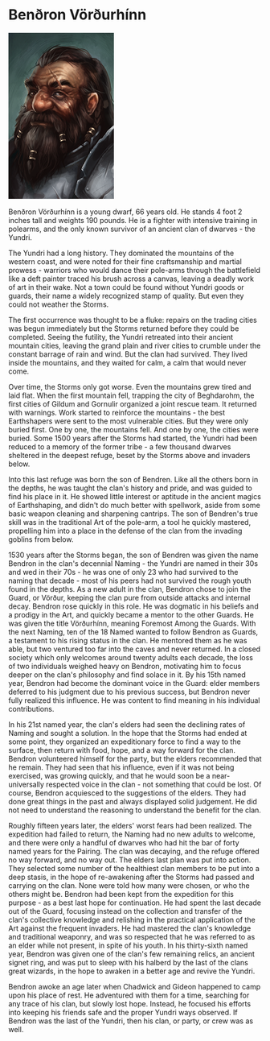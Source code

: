 # Benðron Vörðurhínn

![character image](bendron.png)

Benðron Vörðurhínn is a young dwarf, 66 years old. He stands 4 foot 2 inches tall and weights 190 pounds. He is a fighter with intensive training in polearms, and the only known survivor of an ancient clan of dwarves - the Yundri.

The Yundri had a long history. They dominated the mountains of the western coast, and were noted for their fine craftsmanship and martial prowess - warriors who would dance their pole-arms through the battlefield like a deft painter traced his brush across a canvas, leaving a deadly work of art in their wake. Not a town could be found without Yundri goods or guards, their name a widely recognized stamp of quality. But even they could not weather the Storms.

The first occurrence was thought to be a fluke: repairs on the trading cities was begun immediately but the Storms returned before they could be completed. Seeing the futility, the Yundri retreated into their ancient mountain cities, leaving the grand plain and river cities to crumble under the constant barrage of rain and wind. But the clan had survived. They lived inside the mountains, and they waited for calm, a calm that would never come.

Over time, the Storms only got worse. Even the mountains grew tired and laid flat. When the first mountain fell, trapping the city of Beghdarohm, the first cities of Gildum and Gornulir organized a joint rescue team. It returned with warnings. Work started to reinforce the mountains - the best Earthshapers were sent to the most vulnerable cities. But they were only buried first. One by one, the mountains fell. And one by one, the cities were buried. Some 1500 years after the Storms had started, the Yundri had been reduced to a memory of the former tribe - a few thousand dwarves sheltered in the deepest refuge, beset by the Storms above and invaders below.

Into this last refuge was born the son of Bendren. Like all the others born in the depths, he was taught the clan's history and pride, and was guided to find his place in it. He showed little interest or aptitude in the ancient magics of Earthshaping, and didn't do much better with spellwork, aside from some basic weapon cleaning and sharpening cantrips. The son of Bendren's true skill was in the traditional Art of the pole-arm, a tool he quickly mastered, propelling him into a place in the defense of the clan from the invading goblins from below.

1530 years after the Storms began, the son of Bendren was given the name Bendron in the clan's decennial Naming - the Yundri are named in their 30s and wed in their 70s - he was one of only 23 who had survived to the naming that decade - most of his peers had not survived the rough youth found in the depths. As a new adult in the clan, Bendron chose to join the Guard, or Vörður, keeping the clan pure from outside attacks and internal decay. Bendron rose quickly in this role. He was dogmatic in his beliefs and a prodigy in the Art, and quickly became a mentor to the other Guards. He was given the title Vörðurhínn, meaning Foremost Among the Guards. With the next Naming, ten of the 18 Named wanted to follow Bendron as Guards, a testament to his rising status in the clan. He mentored them as he was able, but two ventured too far into the caves and never returned. In a closed society which only welcomes around twenty adults each decade, the loss of two individuals weighed heavy on Bendron, motivating him to focus deeper on the clan's philosophy and find solace in it. By his 15th named year, Bendron had become the dominant voice in the Guard: elder members deferred to his judgment due to his previous success, but Bendron never fully realized this influence. He was content to find meaning in his individual contributions.

In his 21st named year, the clan's elders had seen the declining rates of Naming and sought a solution. In the hope that the Storms had ended at some point, they organized an expeditionary force to find a way to the surface, then return with food, hope, and a way forward for the clan. Bendron volunteered himself for the party, but the elders recommended that he remain. They had seen that his influence, even if it was not being exercised, was growing quickly, and that he would soon be a near-universally respected voice in the clan - not something that could be lost. Of course, Bendron acquiesced to the suggestions of the elders. They had done great things in the past and always displayed solid judgement. He did not need to understand the reasoning to understand the benefit for the clan.

Roughly fifteen years later, the elders' worst fears had been realized. The expedition had failed to return, the Naming had no new adults to welcome, and there were only a handful of dwarves who had hit the bar of forty named years for the Pairing. The clan was decaying, and the refuge offered no way forward, and no way out. The elders last plan was put into action. They selected some number of the healthiest clan members to be put into a deep stasis, in the hope of re-awakening after the Storms had passed and carrying on the clan. None were told how many were chosen, or who the others might be. Bendron had been kept from the expedition for this purpose - as a best last hope for continuation. He had spent the last decade out of the Guard, focusing instead on the collection and transfer of the clan's collective knowledge and relishing in the practical application of the Art against the frequent invaders. He had mastered the clan's knowledge and traditional weaponry, and was so respected that he was referred to as an elder while not present, in spite of his youth. In his thirty-sixth named year, Bendron was given one of the clan's few remaining relics, an ancient signet ring, and was put to sleep with his halberd by the last of the clans great wizards, in the hope to awaken in a better age and revive the Yundri.

Bendron awoke an age later when Chadwick and Gideon happened to camp upon his place of rest. He adventured with them for a time, searching for any trace of his clan, but slowly lost hope. Instead, he focused his efforts into keeping his friends safe and the proper Yundri ways observed. If Bendron was the last of the Yundri, then his clan, or party, or crew was as well.